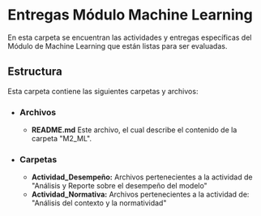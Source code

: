 # Entregas Módulo Machine Learning

En esta carpeta se encuentran las actividades y entregas específicas del Módulo de Machine Learning que están listas para ser evaluadas.

## Estructura
Esta carpeta contiene las siguientes carpetas y archivos:

* ### **Archivos**
  * **README.md** Este archivo, el cual describe el contenido de la carpeta "M2_ML".
* ### **Carpetas**
  * **Actividad_Desempeño:** Archivos pertenecientes a la actividad de "Análisis y Reporte sobre el desempeño del modelo"
  * **Actividad_Normativa:** Archivos pertenecientes a la actividad de: "Análisis del contexto y la normatividad"



